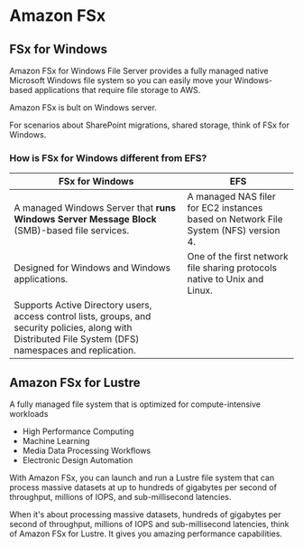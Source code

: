 # Amazon FSx

## FSx for Windows

Amazon FSx for Windows File Server provides a fully managed native Microsoft
Windows file system so you can easily move your Windows-based applications that require file storage to AWS.

Amazon FSx is bult on Windows server.

For scenarios about SharePoint migrations, shared storage, think of FSx for Windows.

### How is FSx for Windows different from EFS?

| FSx for Windows | EFS                     |
|-----------------------------------------|-----------------------------------------------|
| A managed Windows Server that **runs Windows Server Message Block** (SMB)-based file services.   | A managed NAS filer for EC2 instances based on Network File System (NFS) version 4. |
| Designed for Windows and Windows applications. | One of the first network file sharing protocols native to Unix and Linux.           |
| Supports Active Directory users, access control lists, groups, and security policies, along with Distributed File System (DFS) namespaces and replication. |                                                                                     |


## Amazon FSx for Lustre

A fully managed file system that is optimized for compute-intensive workloads

- High Performance Computing
- Machine Learning
- Media Data Processing Workflows
- Electronic Design Automation

With Amazon FSx, you can launch and run a Lustre file system that 
can process massive datasets at up to hundreds of gigabytes per second of throughput, 
millions of IOPS, and sub-millisecond latencies.

When it's about processing massive datasets,
hundreds of gigabytes per second of throughput,
millions of IOPS and sub-millisecond latencies,
think of Amazon FSx for Lustre.
It gives you amazing performance capabilities.
